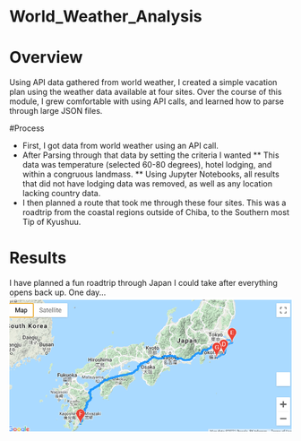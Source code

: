 # World_Weather_Analysis


# Overview
Using API data gathered from world weather, I created a simple vacation plan using the weather data available at four sites. Over the course of this module, I grew comfortable with using API calls, and learned how to parse through large JSON files. 

#Process
* First, I got data from world weather using an API call. 
* After Parsing through that data by setting the criteria I wanted 
** This data was temperature (selected 60-80 degrees), hotel lodging, and within a congruous landmass.
** Using Jupyter Notebooks, all results that did not have lodging data was removed, as well as any location lacking country data.
* I then planned a route that took me through these four sites. This was a roadtrip from the coastal regions outside of Chiba, to the Southern most Tip of Kyushuu. 

# Results
I have planned a fun roadtrip through Japan I could take after everything opens back up. One day...
![sigh...](https://github.com/TCJester10/WWA/blob/main/Untitled%20Folder/Vacation_Itinerary_map.png)
